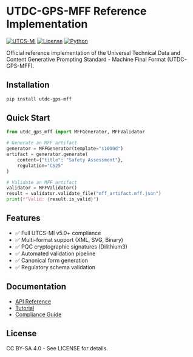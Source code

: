 # UTDC-GPS-MFF Reference Implementation

[![UTCS-MI](https://img.shields.io/badge/UTCS--MI-v5.0%2B-blue)](https://github.com/Robbbo-T/AMEDEO-Systems)
[![License](https://img.shields.io/badge/License-CC%20BY--SA%204.0-lightgrey)](LICENSE)
[![Python](https://img.shields.io/badge/Python-3.11%2B-green)](https://python.org)

Official reference implementation of the Universal Technical Data and Content Generative Prompting Standard - Machine Final Format (UTDC-GPS-MFF).

## Installation

```bash
pip install utdc-gps-mff
```

## Quick Start

```python
from utdc_gps_mff import MFFGenerator, MFFValidator

# Generate an MFF artifact
generator = MFFGenerator(template="s1000d")
artifact = generator.generate(
    content={"title": "Safety Assessment"},
    regulation="CS25"
)

# Validate an MFF artifact
validator = MFFValidator()
result = validator.validate_file("mff_artifact.mff.json")
print(f"Valid: {result.is_valid}")
```

## Features

- ✅ Full UTCS-MI v5.0+ compliance
- ✅ Multi-format support (XML, SVG, Binary)
- ✅ PQC cryptographic signatures (Dilithium3)
- ✅ Automated validation pipeline
- ✅ Canonical form generation
- ✅ Regulatory schema validation

## Documentation

- [API Reference](docs/API.md)
- [Tutorial](docs/TUTORIAL.md)
- [Compliance Guide](docs/COMPLIANCE.md)

## License

CC BY-SA 4.0 - See LICENSE for details.